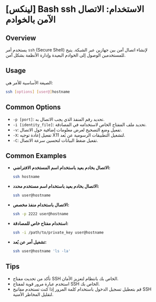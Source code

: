 # [لينكس] Bash ssh الاستخدام: الاتصال الآمن بالخوادم

## Overview
يستخدم أمر `ssh` (Secure Shell) لإنشاء اتصال آمن بين جهازين عبر الشبكة. يتيح للمستخدمين الوصول إلى الخوادم البعيدة وإدارة الأنظمة بشكل آمن.

## Usage
الصيغة الأساسية للأمر هي:

```bash
ssh [options] [user@]hostname
```

## Common Options
- `-p [port]`: تحديد رقم المنفذ الذي يجب الاتصال به.
- `-i [identity_file]`: تحديد ملف المفتاح الخاص لاستخدامه في المصادقة.
- `-v`: تفعيل وضع التصحيح لعرض معلومات إضافية حول الاتصال.
- `-X`: تفعيل إعادة توجيه X11 لتشغيل التطبيقات الرسومية عن بُعد.
- `-C`: تفعيل ضغط البيانات لتحسين سرعة الاتصال.

## Common Examples
- **الاتصال بخادم بعيد باستخدام اسم المستخدم الافتراضي:**
  ```bash
  ssh hostname
  ```

- **الاتصال بخادم بعيد باستخدام اسم مستخدم محدد:**
  ```bash
  ssh user@hostname
  ```

- **الاتصال باستخدام منفذ مخصص:**
  ```bash
  ssh -p 2222 user@hostname
  ```

- **استخدام مفتاح خاص للمصادقة:**
  ```bash
  ssh -i /path/to/private_key user@hostname
  ```

- **تشغيل أمر عن بُعد:**
  ```bash
  ssh user@hostname 'ls -la'
  ```

## Tips
- تأكد من تحديث مفتاح SSH الخاص بك بانتظام لتعزيز الأمان.
- استخدم عبارة مرور قوية لمفتاح SSH الخاص بك.
- قم بتعطيل تسجيل الدخول باستخدام كلمة المرور إذا كنت تستخدم مفاتيح SSH لتقليل المخاطر الأمنية.